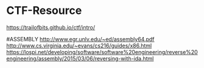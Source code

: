 # CTF-Resource
https://trailofbits.github.io/ctf/intro/

#ASSEMBLY
http://www.egr.unlv.edu/~ed/assembly64.pdf
http://www.cs.virginia.edu/~evans/cs216/guides/x86.html
https://lospi.net/developing/software/software%20engineering/reverse%20engineering/assembly/2015/03/06/reversing-with-ida.html
